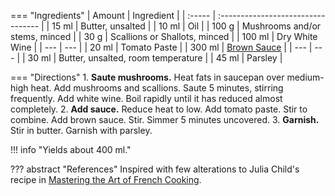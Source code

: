 === "Ingredients"
    | Amount | Ingredient                         |
    | :----- | :--------------------------------- |
    | 15 ml  | Butter, unsalted                   |
    | 10 ml  | Oil                                |
    | 100 g  | Mushrooms and/or stems, minced     |
    | 30 g   | Scallions or Shallots, minced      |
    | 100 ml | Dry White Wine                     |
    | ---    | ---                                |
    | 20 ml  | Tomato Paste                       |
    | 300 ml | [Brown Sauce](./brown-sauce.md)    |
    | ---    | ---                                |
    | 30 ml  | Butter, unsalted, room temperature |
    | 45 ml  | Parsley                            |

=== "Directions"
    1. **Saute mushrooms.** Heat fats in saucepan over medium-high heat. Add mushrooms and scallions. Saute 5 minutes, stirring frequently. Add white wine. Boil rapidly until it has reduced almost completely.
    2. **Add sauce.** Reduce heat to low. Add tomato paste. Stir to combine. Add brown sauce. Stir. Simmer 5 minutes uncovered.
    3. **Garnish.** Stir in butter. Garnish with parsley.


!!! info "Yields about 400 ml."

??? abstract "References"
    Inspired with few alterations to Julia Child's recipe in [Mastering the Art of French Cooking](https://www.amazon.com/Mastering-Art-French-Cooking-Vol/dp/0375413405).

